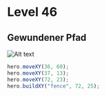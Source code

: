 # Level 46
## Gewundener Pfad
![Alt text](46.png)
```js
hero.moveXY(36, 60);
hero.moveXY(37, 13);
hero.moveXY(72, 23);
hero.buildXY("fence", 72, 25);


